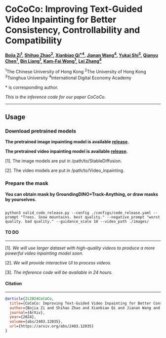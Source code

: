 # CoCoCo: Improving Text-Guided Video Inpainting for Better Consistency, Controllability and Compatibility

**[Bojia Zi<sup>1</sup>](https://scholar.google.fi/citations?user=QrMKIkEAAAAJ&hl=en), [Shihao Zhao<sup>2</sup>](https://scholar.google.com/citations?user=dNQiLDQAAAAJ&hl=en), [Xianbiao Qi<sup>*4</sup>](https://scholar.google.com/citations?user=odjSydQAAAAJ&hl=en), [Jianan Wang<sup>4</sup>](https://scholar.google.com/citations?user=mt5mvZ8AAAAJ&hl=en), [Yukai Shi<sup>3</sup>](https://scholar.google.com/citations?user=oQXfkSQAAAAJ&hl=en), [Qianyu Chen<sup>1</sup>](https://scholar.google.com/citations?user=Kh8FoLQAAAAJ&hl=en), [Bin Liang<sup>1</sup>](https://scholar.google.com/citations?user=djpQeLEAAAAJ&hl=en), [Kam-Fai Wong<sup>1</sup>](https://scholar.google.com/citations?user=fyMni2cAAAAJ&hl=en), [Lei Zhang<sup>4</sup>](https://scholar.google.com/citations?user=fIlGZToAAAAJ&hl=en)**

<sup>1</sup>The Chinese University of Hong Kong    <sup>2</sup>The University of Hong Kong    <sup>3</sup>Tsinghua University    <sup>4</sup>International Digital Economy Academy

\* is corresponding author.

*This is the inference code for our paper CoCoCo.*

---------------------------------------


## Usage

### Download pretrained models

**The pretrained image inpainting model is available [release](https://huggingface.co/runwayml/stable-diffusion-inpainting).**

**The pretrained video inpainting model is available [release](https://mycuhk-my.sharepoint.com/:f:/g/personal/1155203591_link_cuhk_edu_hk/EoXyViqDi8JEgBDCbxsyPY8BCg7YtkOy73SbBY-3WcQ72w?e=cDZuXM).**

[1]. The image models are put in /path/to/StableDiffusion.

[2]. The video models are put in /path/to/Video_inpainting.

### Prepare the mask

**You can obtain mask by GroundingDINO+Track-Anything, or draw masks by yourselves.**

```run_code

python3 valid_code_release.py --config ./configs/code_release.yaml --prompt "Trees. Snow mountains. best quality." --negative_prompt "worst quality. bad quality." --guidance_scale 10 --video_path ./images/

```



#### TO DO

---------------------------------------

[1]. *We will use larger dataset with high-quality videos to produce a more powerful video inpainting model soon.*

[2]. *We will provide interactive UI to process videos.*

[3]. *The inference code will be available in 24 hours.*

#### Citation

---------------------------------------

```bibtex
@article{Zi2024CoCoCo,
  title={CoCoCo: Improving Text-Guided Video Inpainting for Better Consistency, Controllability and Compatibility},
  author={Bojia Zi and Shihao Zhao and Xianbiao Qi and Jianan Wang and Yukai Shi and Qianyu Chen and Bin Liang and Kam-Fai Wong and Lei Zhang},
  journal={ArXiv},
  year={2024},
  volume={abs/2403.12035},
  url={https://arxiv.org/abs/2403.12035}
}
```


